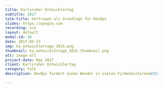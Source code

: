 ```yaml
---
title: Karlsruher Entwicklertag
subtitle: 2017
talk-title: Vertrauen als Grundlage für DevOps
slides: https://google.com
recording: n/a
layout: default
modal-id: 10
date: 2017-05-23
img: ka_entwicklertage_2015.png
thumbnail: ka_entwicklertage_2015-thumbnail.png
alt: image-alt
project-date: May 2017
client: Karlsruher Entwicklertag
category: Talk
description: DevOps fordert einen Wandel in vielen Firmenkulturen&#58; weg vom Experten Silo hin zu kleinen autonom arbeitenden Teams. Warum also nicht die nächste Reorganisation abwarten und alles wird gut? Weil der Kulturwandel Menschen betrifft. Menschen die zusammen arbeiten. Für einen Wechsel hin zu mehr DevOps muss das Vertrauen der Menschen gestärkt werden. Vertrauen innerhalb des Teams, ins Management, in Partner & Kunden. Aber was ist Vertrauen? Hilft es wirklich in einer DevOps Transformation? Wie kann Vertrauen erzeugt oder gestärkt werden? Ich werde zuerst das Problem von fehlendem Vertrauen aufzeigen und dass ohne Vertrauen nichts wirklich funktioniert (vor allem in großen Silo Organisationen). Danach werde ich versuchen, Vertrauen zu definieren, um dann anhand von eigenen Erfahrungen sowie externen Beispielen zu zeigen, wie Vertrauen einen Wandel hin zu mehr DevOps schafft. Zum Abschluss werde ich aufzeigen, wie Vertrauen erreicht bzw. gestärkt werden kann. 

---
```

